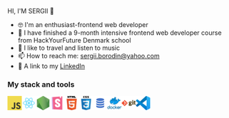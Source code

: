  <article>
      <p>       HI, I'M SERGII 👋</p>
      <ul>
        <li>🤓 I'm an enthusiast-frontend web developer</li>
        <li>
          🌱 I have finished a 9-month intensive frontend web developer course
          from HackYourFuture Denmark school
        </li>
        <li>💞️ I like to travel and listen to music</li>
        <li>
          📫 How to reach me:
          <a href="mailto:sergii.borodin@yahoo.com">sergii.borodin@yahoo.com</a>
        </li>
        <li>
          📱 A link to my
          <a href="https://www.linkedin.com/in/sergii-borodin-4bb3a61b8/">
            LinkedIn
          </a>
        </li>
      </ul>
      <h3>My stack and tools</h3>
      <p>
        <a
          target="_blank"
          rel="noopener noreferrer"
          href="https://raw.githubusercontent.com/github/explore/80688e429a7d4ef2fca1e82350fe8e3517d3494d/topics/javascript/javascript.png"
          ><img
            align="left"
            alt="JavaScript"
            width="32px"
            src="https://raw.githubusercontent.com/github/explore/80688e429a7d4ef2fca1e82350fe8e3517d3494d/topics/javascript/javascript.png"
            style="max-width: 100%"
        /></a>
      </p>
      <p>
        <a
          target="_blank"
          rel="noopener noreferrer"
          href="https://raw.githubusercontent.com/github/explore/80688e429a7d4ef2fca1e82350fe8e3517d3494d/topics/react/react.png"
          ><img
            align="left"
            alt="React"
            width="32px"
            src="https://raw.githubusercontent.com/github/explore/80688e429a7d4ef2fca1e82350fe8e3517d3494d/topics/react/react.png"
            style="max-width: 100%"
        /></a>
      </p>
      <p>
        <a
          target="_blank"
          rel="noopener noreferrer"
          href="https://raw.githubusercontent.com/github/explore/80688e429a7d4ef2fca1e82350fe8e3517d3494d/topics/nodejs/nodejs.png"
          ><img
            align="left"
            alt="Node.js"
            width="32px"
            src="https://raw.githubusercontent.com/github/explore/80688e429a7d4ef2fca1e82350fe8e3517d3494d/topics/nodejs/nodejs.png"
            style="max-width: 100%"
        /></a>
      </p>
      <p>
        <a
          target="_blank"
          rel="noopener noreferrer"
          href="https://raw.githubusercontent.com/github/explore/80688e429a7d4ef2fca1e82350fe8e3517d3494d/topics/storybook/storybook.png"
          ><img
            align="left"
            alt="Storybook"
            width="32px"
            src="https://raw.githubusercontent.com/github/explore/80688e429a7d4ef2fca1e82350fe8e3517d3494d/topics/storybook/storybook.png"
            style="max-width: 100%"
        /></a>
      </p>
      <p>
        <a
          target="_blank"
          rel="noopener noreferrer"
          href="https://raw.githubusercontent.com/github/explore/80688e429a7d4ef2fca1e82350fe8e3517d3494d/topics/html/html.png"
          ><img
            align="left"
            alt="HTML5"
            width="32px"
            src="https://raw.githubusercontent.com/github/explore/80688e429a7d4ef2fca1e82350fe8e3517d3494d/topics/html/html.png"
            style="max-width: 100%"
        /></a>
      </p>
      <p>
        <a
          target="_blank"
          rel="noopener noreferrer"
          href="https://raw.githubusercontent.com/github/explore/80688e429a7d4ef2fca1e82350fe8e3517d3494d/topics/css/css.png"
          ><img
            align="left"
            alt="CSS3"
            width="32px"
            src="https://raw.githubusercontent.com/github/explore/80688e429a7d4ef2fca1e82350fe8e3517d3494d/topics/css/css.png"
            style="max-width: 100%"
        /></a>
      </p>
      <p>
        <a
          target="_blank"
          rel="noopener noreferrer"
          href="https://raw.githubusercontent.com/github/explore/80688e429a7d4ef2fca1e82350fe8e3517d3494d/topics/sql/sql.png"
          ><img
            align="left"
            alt="SQL"
            width="32px"
            src="https://raw.githubusercontent.com/github/explore/80688e429a7d4ef2fca1e82350fe8e3517d3494d/topics/sql/sql.png"
            style="max-width: 100%"
        /></a>
      </p>
      <p>
        <a
          target="_blank"
          rel="noopener noreferrer"
          href="https://raw.githubusercontent.com/github/explore/80688e429a7d4ef2fca1e82350fe8e3517d3494d/topics/docker/docker.png"
          ><img
            align="left"
            alt="Docker"
            width="32px"
            src="https://raw.githubusercontent.com/github/explore/80688e429a7d4ef2fca1e82350fe8e3517d3494d/topics/docker/docker.png"
            style="max-width: 100%"
        /></a>
      </p>
      <p>
        <a
          target="_blank"
          rel="noopener noreferrer"
          href="https://raw.githubusercontent.com/github/explore/80688e429a7d4ef2fca1e82350fe8e3517d3494d/topics/git/git.png"
          ><img
            align="left"
            alt="Git"
            width="32px"
            src="https://raw.githubusercontent.com/github/explore/80688e429a7d4ef2fca1e82350fe8e3517d3494d/topics/git/git.png"
            style="max-width: 100%"
        /></a>
      </p>
      <p>
        <a
          target="_blank"
          rel="noopener noreferrer"
          href="https://raw.githubusercontent.com/github/explore/80688e429a7d4ef2fca1e82350fe8e3517d3494d/topics/visual-studio-code/visual-studio-code.png"
          ><img
            alt="Visual Studio Code"
            width="32px"
            src="https://raw.githubusercontent.com/github/explore/80688e429a7d4ef2fca1e82350fe8e3517d3494d/topics/visual-studio-code/visual-studio-code.png"
            style="max-width: 100%"
        /></a>
      </p>
    </article>
